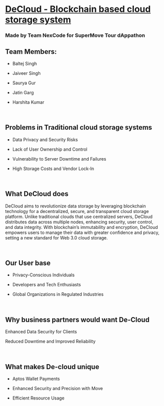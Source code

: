 <html>
<head>
</head>
<body class='typora-export os-windows'>
<div class='typora-export-content'>
    <div class='' id='write'><h1 id='decloud'><u><span>DeCloud - Blockchain based cloud storage system</span></u></h1>
        <h3>Made by Team NexCode for SuperMove Tour dAppathon</h3>
        <h2 id='team-members'><span>Team Members:</span></h2>
        <ul>
            <li><p><span>Baltej Singh</span></p></li>
            <li><p><span> Jaiveer Singh </span></p></li>
            <li><p><span>Saurya Gur </span></p></li>
            <li><p><span>Jatin Garg </span></p></li>
            <li><p><span>Harshita Kumar</span></p></li>
        </ul>
        <p>&nbsp;</p>
        <h2 id='problems-in-traditional-cloud-storage-systems'>
            <span>Problems in Traditional cloud storage systems</span></h2>
        <ul>
            <li><p><span>Data Privacy and Security Risks</span></p></li>
        </ul>
        <ul>
            <li><p><span>Lack of User Ownership and Control</span></p></li>
        </ul>
        <ul>
            <li><p><span>Vulnerability to Server Downtime and Failures</span></p></li>
        </ul>
        <ul>
            <li><p><span>High Storage Costs and Vendor Lock-In</span></p>
                <p>&nbsp;</p></li>
        </ul>
        <h2 id='what-decloud-does'><span>What DeCloud does</span></h2>
        <p><span>DeCloud aims to revolutionize data storage by leveraging blockchain technology for a decentralized, secure, and transparent cloud storage platform. Unlike traditional clouds that use centralized servers, DeCloud distributes data across multiple nodes, enhancing security, user control, and data integrity. With blockchain’s immutability and encryption, DeCloud empowers users to manage their data with greater confidence and privacy, setting a new standard for Web 3.0 cloud storage.</span>
        </p>
        <p>&nbsp;</p>
        <h2 id='our-user-base'><span>Our User base</span></h2>
        <ul>
            <li><p><span>Privacy-Conscious Individuals</span></p></li>
            <li><p><span>Developers and Tech Enthusiasts</span></p></li>
            <li><p><span>Global Organizations in Regulated Industries</span></p>
                <p>&nbsp;</p></li>
        </ul>
        <h2 id='why-business-partners-would-want-de-cloud'><span>Why business partners would want De-Cloud</span></h2>
        <p><span>Enhanced Data Security for Clients</span></p>
        <p><span>Reduced Downtime and Improved Reliability</span></p>
        <p>&nbsp;</p>
        <h2 id='what-makes-de-cloud-unique'><span>What makes De-cloud unique</span></h2>
        <ul>
            <li><p><span>Aptos Wallet Payments</span></p></li>
            <li><p><span>Enhanced Security and Precision with Move</span></p></li>
            <li><p><span>Efficient Resource Usage</span></p></li>
        </ul>
        <p>&nbsp;</p>
        <p>&nbsp;</p>
        <p>&nbsp;</p>
        <p>&nbsp;</p>
        <p>&nbsp;</p></div>
</div>
</body>
</html>

